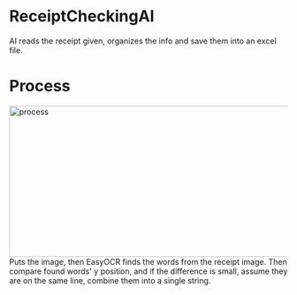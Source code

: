 # ReceiptCheckingAI
AI reads the receipt given, organizes the info and save them into an excel file.

# Process
<img width="1501" height="273" alt="process" src="https://github.com/user-attachments/assets/ad416276-420e-4ff7-896e-230178621c66" />
Puts the image, then EasyOCR finds the words from the receipt image.
Then compare found words' y position, and if the difference is small, assume they are on the same line, combine them into a single string.
